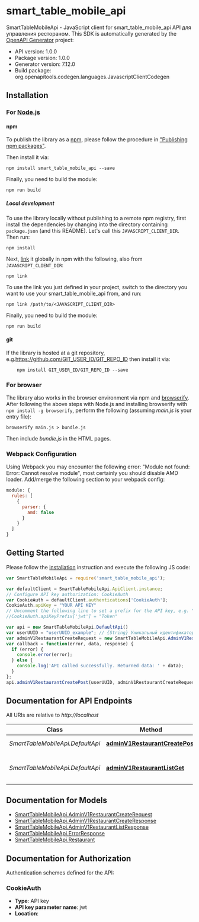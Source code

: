 # smart_table_mobile_api

SmartTableMobileApi - JavaScript client for smart_table_mobile_api
API для управления рестораном.
This SDK is automatically generated by the [OpenAPI Generator](https://openapi-generator.tech) project:

- API version: 1.0.0
- Package version: 1.0.0
- Generator version: 7.12.0
- Build package: org.openapitools.codegen.languages.JavascriptClientCodegen

## Installation

### For [Node.js](https://nodejs.org/)

#### npm

To publish the library as a [npm](https://www.npmjs.com/), please follow the procedure in ["Publishing npm packages"](https://docs.npmjs.com/getting-started/publishing-npm-packages).

Then install it via:

```shell
npm install smart_table_mobile_api --save
```

Finally, you need to build the module:

```shell
npm run build
```

##### Local development

To use the library locally without publishing to a remote npm registry, first install the dependencies by changing into the directory containing `package.json` (and this README). Let's call this `JAVASCRIPT_CLIENT_DIR`. Then run:

```shell
npm install
```

Next, [link](https://docs.npmjs.com/cli/link) it globally in npm with the following, also from `JAVASCRIPT_CLIENT_DIR`:

```shell
npm link
```

To use the link you just defined in your project, switch to the directory you want to use your smart_table_mobile_api from, and run:

```shell
npm link /path/to/<JAVASCRIPT_CLIENT_DIR>
```

Finally, you need to build the module:

```shell
npm run build
```

#### git

If the library is hosted at a git repository, e.g.https://github.com/GIT_USER_ID/GIT_REPO_ID
then install it via:

```shell
    npm install GIT_USER_ID/GIT_REPO_ID --save
```

### For browser

The library also works in the browser environment via npm and [browserify](http://browserify.org/). After following
the above steps with Node.js and installing browserify with `npm install -g browserify`,
perform the following (assuming *main.js* is your entry file):

```shell
browserify main.js > bundle.js
```

Then include *bundle.js* in the HTML pages.

### Webpack Configuration

Using Webpack you may encounter the following error: "Module not found: Error:
Cannot resolve module", most certainly you should disable AMD loader. Add/merge
the following section to your webpack config:

```javascript
module: {
  rules: [
    {
      parser: {
        amd: false
      }
    }
  ]
}
```

## Getting Started

Please follow the [installation](#installation) instruction and execute the following JS code:

```javascript
var SmartTableMobileApi = require('smart_table_mobile_api');

var defaultClient = SmartTableMobileApi.ApiClient.instance;
// Configure API key authorization: CookieAuth
var CookieAuth = defaultClient.authentications['CookieAuth'];
CookieAuth.apiKey = "YOUR API KEY"
// Uncomment the following line to set a prefix for the API key, e.g. "Token" (defaults to null)
//CookieAuth.apiKeyPrefix['jwt'] = "Token"

var api = new SmartTableMobileApi.DefaultApi()
var userUUID = "userUUID_example"; // {String} Уникальный идентификатор пользователя
var adminV1RestaurantCreateRequest = new SmartTableMobileApi.AdminV1RestaurantCreateRequest(); // {AdminV1RestaurantCreateRequest} 
var callback = function(error, data, response) {
  if (error) {
    console.error(error);
  } else {
    console.log('API called successfully. Returned data: ' + data);
  }
};
api.adminV1RestaurantCreatePost(userUUID, adminV1RestaurantCreateRequest, callback);

```

## Documentation for API Endpoints

All URIs are relative to *http://localhost*

Class | Method | HTTP request | Description
------------ | ------------- | ------------- | -------------
*SmartTableMobileApi.DefaultApi* | [**adminV1RestaurantCreatePost**](docs/DefaultApi.md#adminV1RestaurantCreatePost) | **POST** /admin/v1/restaurant/create | Создание ресторана
*SmartTableMobileApi.DefaultApi* | [**adminV1RestaurantListGet**](docs/DefaultApi.md#adminV1RestaurantListGet) | **GET** /admin/v1/restaurant/list | Получение списка ресторанов пользователя


## Documentation for Models

 - [SmartTableMobileApi.AdminV1RestaurantCreateRequest](docs/AdminV1RestaurantCreateRequest.md)
 - [SmartTableMobileApi.AdminV1RestaurantCreateResponse](docs/AdminV1RestaurantCreateResponse.md)
 - [SmartTableMobileApi.AdminV1RestaurantListResponse](docs/AdminV1RestaurantListResponse.md)
 - [SmartTableMobileApi.ErrorResponse](docs/ErrorResponse.md)
 - [SmartTableMobileApi.Restaurant](docs/Restaurant.md)


## Documentation for Authorization


Authentication schemes defined for the API:
### CookieAuth


- **Type**: API key
- **API key parameter name**: jwt
- **Location**: 

